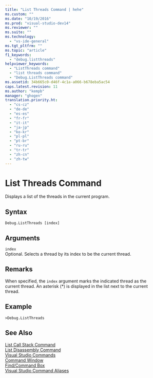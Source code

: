 ```yaml
---
title: "List Threads Command | hehe"
ms.custom: ""
ms.date: "10/19/2016"
ms.prod: "visual-studio-dev14"
ms.reviewer: ""
ms.suite: ""
ms.technology: 
  - "vs-ide-general"
ms.tgt_pltfrm: ""
ms.topic: "article"
f1_keywords: 
  - "debug.listthreads"
helpviewer_keywords: 
  - "ListThreads command"
  - "list threads command"
  - "Debug.ListThreads command"
ms.assetid: 34b665c0-d46f-4c1a-a066-b678eba5ac54
caps.latest.revision: 11
ms.author: "kempb"
manager: "ghogen"
translation.priority.ht: 
  - "cs-cz"
  - "de-de"
  - "es-es"
  - "fr-fr"
  - "it-it"
  - "ja-jp"
  - "ko-kr"
  - "pl-pl"
  - "pt-br"
  - "ru-ru"
  - "tr-tr"
  - "zh-cn"
  - "zh-tw"
---
```

# List Threads Command
Displays a list of the threads in the current program.  
  
## Syntax  
  
```  
Debug.ListThreads [index]  
```  
  
## Arguments  
 `index`  
 Optional. Selects a thread by its index to be the current thread.  
  
## Remarks  
 When specified, the `index` argument marks the indicated thread as the current thread. An asterisk (*) is displayed in the list next to the current thread.  
  
## Example  
  
```  
>Debug.ListThreads   
```  
  
## See Also  
 [List Call Stack Command](../reference/list-call-stack-command.md)   
 [List Disassembly Command](../reference/list-disassembly-command.md)   
 [Visual Studio Commands](../reference/visual-studio-commands.md)   
 [Command Window](../reference/command-window.md)   
 [Find/Command Box](../ide/find-command-box.md)   
 [Visual Studio Command Aliases](../reference/visual-studio-command-aliases.md)